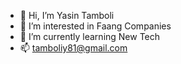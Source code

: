 - 👋 Hi, I’m Yasin Tamboli
- 👀 I’m interested in Faang Companies 
- 🌱 I’m currently learning New Tech
- 📫 tamboliy81@gmail.com

<!---
yasin00007/yasin00007 is a ✨ special ✨ repository because its `README.md` (this file) appears on your GitHub profile.
You can click the Preview link to take a look at your changes.
--->
